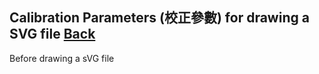 ## Calibration Parameters (校正參數) for drawing a SVG file [Back](./../SVG.md)

Before drawing a sVG file